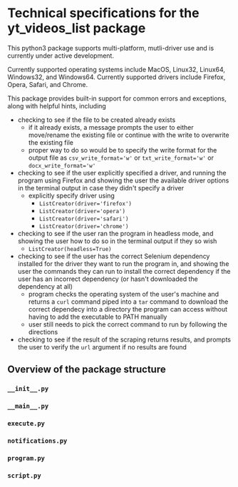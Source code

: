 # Technical specifications for the yt_videos_list package

This python3 package supports multi-platform, mutli-driver use and is currently under active development.

Currently supported operating systems include MacOS, Linux32, Linux64, Windows32, and Windows64. Currently supported drivers include Firefox, Opera, Safari, and Chrome.

This package provides built-in support for common errors and exceptions, along with helpful hints, including
  - checking to see if the file to be created already exists
    - if it already exists, a message prompts the user to either move/rename the existing file or continue with the write to overwrite the existing file
    - proper way to do so would be to specify the write format for the output file as `csv_write_format='w'` or `txt_write_format='w'` or `docx_write_format='w'`
  - checking to see if the user explicitly specified a driver, and running the program using Firefox and showing the user the available driver options in the terminal output in case they didn't specify a driver
    - explicitly specify driver using
      - `ListCreator(driver='firefox')`
      - `ListCreator(driver='opera')`
      - `ListCreator(driver='safari')`
      - `ListCreator(driver='chrome')`
  - checking to see if the user ran the program in headless mode, and showing the user how to do so in the terminal output if they so wish
    - `ListCreator(headless=True)`
  - checking to see if the user has the correct Selenium dependency installed for the driver they want to run the program in, and showing the user the commands they can run to install the correct dependency if the user has an incorrect dependency (or hasn't downloaded the dependency at all)
    - program checks the operating system of the user's machine and returns a `curl` command piped into a `tar` command to download the correct dependecy into a directory the program can access without having to add the executable to PATH manually
    - user still needs to pick the correct command to run by following the directions
  - checking to see if the result of the scraping returns results, and prompts the user to verify the `url` argument if no results are found

## Overview of the package structure
### `__init__.py`

### `__main__.py`

### `execute.py`

### `notifications.py`

### `program.py`

### `script.py`
